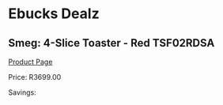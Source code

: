 
# Ebucks Dealz
## Smeg: 4-Slice Toaster - Red TSF02RDSA
[Product Page](https://www.ebucks.com/web/shop/productSelected.do?prodId=1169626169&catId=1196428103)

Price: R3699.00

Savings: 


	